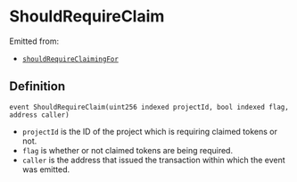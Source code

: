 # ShouldRequireClaim

Emitted from:

* [`shouldRequireClaimingFor`](/protocol/api/contracts/jbtokenstore/write/shouldrequireclaimingfor.md)

## Definition

```solidity
event ShouldRequireClaim(uint256 indexed projectId, bool indexed flag, address caller)
```

* `projectId` is the ID of the project which is requiring claimed tokens or not.
* `flag` is whether or not claimed tokens are being required.
* `caller` is the address that issued the transaction within which the event was emitted.
